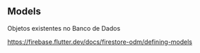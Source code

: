 ## Models

Objetos existentes no Banco de Dados

https://firebase.flutter.dev/docs/firestore-odm/defining-models